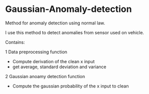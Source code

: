 # Gaussian-Anomaly-detection
Method for anomaly detection using normal law.

I use this method to detect anomalies from sensor used on vehicle.

Contains:

1 Data preprocessing function
* Compute derivation of the clean x input
* get average, standard deviation and variance
    
2 Gaussian anoamy detection function
* Compute the gaussian probability of the x input to clean
